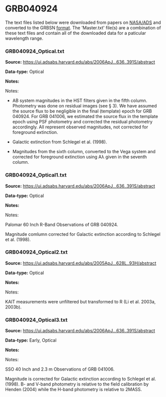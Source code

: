 # GRB040924


The text files listed below were downloaded from papers on [NASA/ADS](https://ui.adsabs.harvard.edu) and converted to the GRBSN [format](https://github.com/GabrielF98/GRBSNWebtool/tree/master/Webtool/static/SourceData). The 'Master.txt' file(s) are a combination of these text files and contain all of the downloaded data for a paticular wavelength range.

### GRB040924_Optical.txt


**Source:** https://ui.adsabs.harvard.edu/abs/2006ApJ...636..391S/abstract

**Data-type:** Optical

**Notes:**

Notes:

- AB system magnitudes in the HST filters given in the fifth column. Photometry was done on residual images (see § 3). We have assumed the source flux to be negligible in the final (template) epoch for GRB 040924. For GRB 041006, we estimated the source flux in the template epoch using PSF photometry and corrected the residual photometry accordingly. All represent observed magnitudes, not corrected for foreground extinction.

- Galactic extinction from Schlegel et al. (1998).

- Magnitudes from the sixth column, converted to the Vega system and corrected for foreground extinction using Aλ given in the seventh column.

### GRB040924_Optical1.txt


**Source:** https://ui.adsabs.harvard.edu/abs/2006ApJ...636..391S/abstract

**Data-type:** Optical

**Notes:**

Notes:

Palomar 60 Inch R-Band Observations of GRB 040924.

Magnitude comlumn corrected for Galactic extinction according to Schlegel et al. (1998).

### GRB040924_Optical2.txt


**Source:** https://ui.adsabs.harvard.edu/abs/2005ApJ...628L..93H/abstract

**Data-type:** Optical

**Notes:**

Notes:

KAIT measurements were unfiltered but transformed to R (Li et al. 2003a, 2003b).

### GRB040924_Optical3.txt


**Source:** https://ui.adsabs.harvard.edu/abs/2006ApJ...636..391S/abstract

**Data-type:** Early, Optical

**Notes:**

Notes:

SSO 40 Inch and 2.3 m Observations of GRB 041006.

Magnitude is corrected for Galactic extinction according to Schlegel et al. (1998). B- and V-band photometry is relative to the field calibration by Henden (2004) while the H-band photometry is relative to 2MASS.